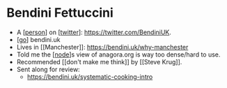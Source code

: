 # Bendini Fettuccini

- A [[person]] on [[twitter]]: https://twitter.com/BendiniUK.
- [[go]] bendini.uk
- Lives in [[Manchester]]: https://bendini.uk/why-manchester
- Told me the [[node]]s view of anagora.org is way too dense/hard to use.
- Recommended [[don't make me think]] by [[Steve Krug]].
- Sent along for review:
  - https://bendini.uk/systematic-cooking-intro


[//begin]: # "Autogenerated link references for markdown compatibility"
[person]: person "Person"
[twitter]: twitter "Twitter"
[go]: go "Go"
[node]: node "Node"
[//end]: # "Autogenerated link references"